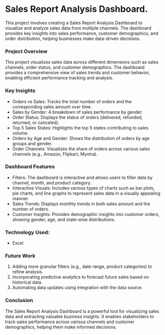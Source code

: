 # Sales Report Analysis Dashboard.

This project involves creating a Sales Report Analysis Dashboard to visualize and analyze sales data from multiple channels. 
The dashboard provides key insights into sales performance, customer demographics, and order distribution, helping businesses make data-driven decisions.

### Project Overview
This project visualizes sales data across different dimensions such as sales channels, order status, and customer demographics. 
The dashboard provides a comprehensive view of sales trends and customer behavior, enabling efficient performance tracking and analysis.

### Key Insights
- Orders vs Sales: Tracks the total number of orders and the corresponding sales amount over time.
- Sales by Gender: A breakdown of sales performance by gender.
- Order Status: Displays the status of orders (delivered, refunded, returned, or canceled).
- Top 5 Sales States: Highlights the top 5 states contributing to sales volume.
- Orders by Age and Gender: Shows the distribution of orders by age groups and gender.
- Order Channels: Visualizes the share of orders across various sales channels (e.g., Amazon, Flipkart, Myntra).

### Dashboard Features
- Filters: The dashboard is interactive and allows users to filter data by channel, month, and product category.
- Interactive Visuals: Includes various types of charts such as bar plots, pie charts, and line graphs to represent sales data in a visually appealing manner.
- Sales Trends: Displays monthly trends in both sales amount and the number of orders.
- Customer Insights: Provides demographic insights into customer orders, showing gender, age, and state-wise distributions.

### Technology Used:
- Excel

### Future Work
1. Adding more granular filters (e.g., date range, product categories) to refine analysis.
2. Incorporating predictive analytics to forecast future sales based on historical data.
3. Automating data updates using integration with the data source.

### Conclusion

The Sales Report Analysis Dashboard is a powerful tool for visualizing sales data and extracting valuable business insights. 
It enables stakeholders to track sales performance across various channels and customer demographics, helping them make informed decisions.

